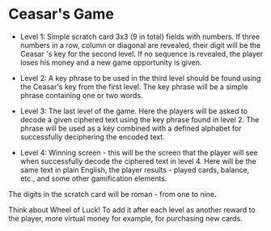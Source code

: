 # Ceasar's Game

* Level 1: Simple scratch card 3x3 (9 in total) fields with numbers. If three numbers in a row, column or diagonal are revealed, their digit will be the Ceasar 's key for the second level. If no sequence is revealed, the player loses his money and a new game opportunity is given.

* Level 2: A key phrase to be used in the third level should be found using the Ceasar's key from the first level. The key phrase will be a simple phrase containing one or two words.

* Level 3: The last level of the game. Here the players will be asked to decode a given ciphered text using the key phrase found in level 2. The phrase will be used as a key combined with a defined alphabet for successfully deciphering the encoded text.

* Level 4: Winning screen - this will be the screen that the player will see when successfully decode the ciphered text in level 4. Here will be the same text in plain English, the player results - played cards, balance, etc., and some other gamification elements.

The digits in the scratch card will be roman - from one to nine.

Think about Wheel of Luck! To add it after each level as another reward to the player, more virtual money for example, for purchasing new cards.
